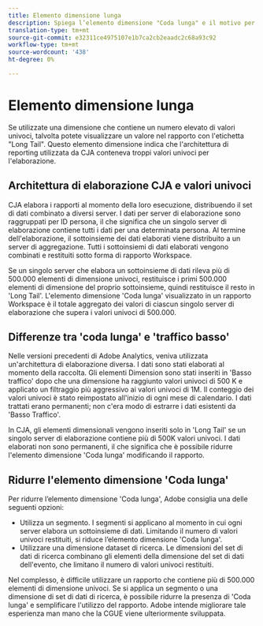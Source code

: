 ```yaml
---
title: Elemento dimensione lunga
description: Spiega l’elemento dimensione "Coda lunga" e il motivo per cui viene visualizzato nel reporting.
translation-type: tm+mt
source-git-commit: e32311ce4975107e1b7ca2cb2eaadc2c68a93c92
workflow-type: tm+mt
source-wordcount: '438'
ht-degree: 0%

---
```



# Elemento dimensione lunga

Se utilizzate una dimensione che contiene un numero elevato di valori univoci, talvolta potete visualizzare un valore nel rapporto con l&#39;etichetta &quot;Long Tail&quot;. Questo elemento dimensione indica che l&#39;architettura di reporting utilizzata da CJA conteneva troppi valori univoci per l&#39;elaborazione.

## Architettura di elaborazione CJA e valori univoci

CJA elabora i rapporti al momento della loro esecuzione, distribuendo il set di dati combinato a diversi server. I dati per server di elaborazione sono raggruppati per ID persona, il che significa che un singolo server di elaborazione contiene tutti i dati per una determinata persona. Al termine dell&#39;elaborazione, il sottoinsieme dei dati elaborati viene distribuito a un server di aggregazione. Tutti i sottoinsiemi di dati elaborati vengono combinati e restituiti sotto forma di rapporto Workspace.

Se un singolo server che elabora un sottoinsieme di dati rileva più di 500.000 elementi di dimensione univoci, restituisce i primi 500.000 elementi di dimensione del proprio sottoinsieme, quindi restituisce il resto in &#39;Long Tail&#39;. L&#39;elemento dimensione &#39;Coda lunga&#39; visualizzato in un rapporto Workspace è il totale aggregato dei valori di ciascun singolo server di elaborazione che supera i valori univoci di 500.000.

## Differenze tra &#39;coda lunga&#39; e &#39;traffico basso&#39;

Nelle versioni precedenti di  Adobe Analytics, veniva utilizzata un&#39;architettura di elaborazione diversa. I dati sono stati elaborati al momento della raccolta. Gli elementi Dimension sono stati inseriti in &#39;Basso traffico&#39; dopo che una dimensione ha raggiunto valori univoci di 500 K e applicato un filtraggio più aggressivo ai valori univoci di 1M. Il conteggio dei valori univoci è stato reimpostato all&#39;inizio di ogni mese di calendario. I dati trattati erano permanenti; non c&#39;era modo di estrarre i dati esistenti da &#39;Basso Traffico&#39;.

In CJA, gli elementi dimensionali vengono inseriti solo in &#39;Long Tail&#39; se un singolo server di elaborazione contiene più di 500K valori univoci. I dati elaborati non sono permanenti, il che significa che è possibile ridurre l&#39;elemento dimensione &#39;Coda lunga&#39; modificando il rapporto.

## Ridurre l&#39;elemento dimensione &#39;Coda lunga&#39;

Per ridurre l’elemento dimensione &#39;Coda lunga&#39;,  Adobe consiglia una delle seguenti opzioni:

* Utilizza un segmento. I segmenti si applicano al momento in cui ogni server elabora un sottoinsieme di dati. Limitando il numero di valori univoci restituiti, si riduce l’elemento dimensione &#39;Coda lunga&#39;.
* Utilizzare una dimensione dataset di ricerca. Le dimensioni del set di dati di ricerca combinano gli elementi della dimensione del set di dati dell&#39;evento, che limitano il numero di valori univoci restituiti.

Nel complesso, è difficile utilizzare un rapporto che contiene più di 500.000 elementi di dimensione univoci. Se si applica un segmento o una dimensione di set di dati di ricerca, è possibile ridurre la presenza di &#39;Coda lunga&#39; e semplificare l&#39;utilizzo del rapporto.  Adobe intende migliorare tale esperienza man mano che la CGUE viene ulteriormente sviluppata.

